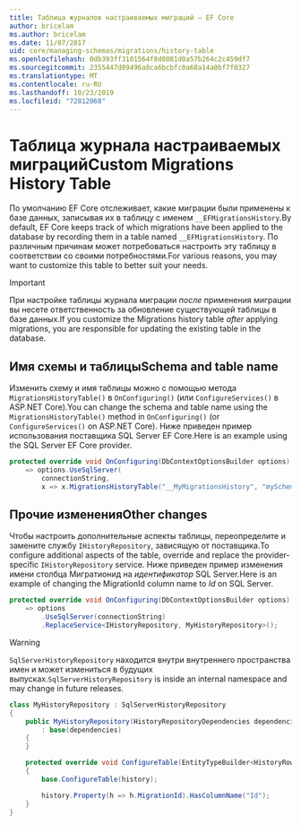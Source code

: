 ```yaml
---
title: Таблица журналов настраиваемых миграций — EF Core
author: bricelam
ms.author: bricelam
ms.date: 11/07/2017
uid: core/managing-schemas/migrations/history-table
ms.openlocfilehash: 0db393ff3101564f8d8081d0a57b264c2c459df7
ms.sourcegitcommit: 2355447d89496a8ca6bcbfc0a68a14a0bf7f0327
ms.translationtype: MT
ms.contentlocale: ru-RU
ms.lasthandoff: 10/23/2019
ms.locfileid: "72812068"
---
```

# <a name="custom-migrations-history-table"></a><span data-ttu-id="34063-102">Таблица журнала настраиваемых миграций</span><span class="sxs-lookup"><span data-stu-id="34063-102">Custom Migrations History Table</span></span>

<span data-ttu-id="34063-103">По умолчанию EF Core отслеживает, какие миграции были применены к базе данных, записывая их в таблицу с именем `__EFMigrationsHistory`.</span><span class="sxs-lookup"><span data-stu-id="34063-103">By default, EF Core keeps track of which migrations have been applied to the database by recording them in a table named `__EFMigrationsHistory`.</span></span> <span data-ttu-id="34063-104">По различным причинам может потребоваться настроить эту таблицу в соответствии со своими потребностями.</span><span class="sxs-lookup"><span data-stu-id="34063-104">For various reasons, you may want to customize this table to better suit your needs.</span></span>

> [!IMPORTANT]
> <span data-ttu-id="34063-105">При настройке таблицы журнала миграции *после* применения миграции вы несете ответственность за обновление существующей таблицы в базе данных.</span><span class="sxs-lookup"><span data-stu-id="34063-105">If you customize the Migrations history table *after* applying migrations, you are responsible for updating the existing table in the database.</span></span>

## <a name="schema-and-table-name"></a><span data-ttu-id="34063-106">Имя схемы и таблицы</span><span class="sxs-lookup"><span data-stu-id="34063-106">Schema and table name</span></span>

<span data-ttu-id="34063-107">Изменить схему и имя таблицы можно с помощью метода `MigrationsHistoryTable()` в `OnConfiguring()` (или `ConfigureServices()` в ASP.NET Core).</span><span class="sxs-lookup"><span data-stu-id="34063-107">You can change the schema and table name using the `MigrationsHistoryTable()` method in `OnConfiguring()` (or `ConfigureServices()` on ASP.NET Core).</span></span> <span data-ttu-id="34063-108">Ниже приведен пример использования поставщика SQL Server EF Core.</span><span class="sxs-lookup"><span data-stu-id="34063-108">Here is an example using the SQL Server EF Core provider.</span></span>

``` csharp
protected override void OnConfiguring(DbContextOptionsBuilder options)
    => options.UseSqlServer(
        connectionString,
        x => x.MigrationsHistoryTable("__MyMigrationsHistory", "mySchema"));
```

## <a name="other-changes"></a><span data-ttu-id="34063-109">Прочие изменения</span><span class="sxs-lookup"><span data-stu-id="34063-109">Other changes</span></span>

<span data-ttu-id="34063-110">Чтобы настроить дополнительные аспекты таблицы, переопределите и замените службу `IHistoryRepository`, зависящую от поставщика.</span><span class="sxs-lookup"><span data-stu-id="34063-110">To configure additional aspects of the table, override and replace the provider-specific `IHistoryRepository` service.</span></span> <span data-ttu-id="34063-111">Ниже приведен пример изменения имени столбца Мигратионид на *идентификатор* SQL Server.</span><span class="sxs-lookup"><span data-stu-id="34063-111">Here is an example of changing the MigrationId column name to *Id* on SQL Server.</span></span>

``` csharp
protected override void OnConfiguring(DbContextOptionsBuilder options)
    => options
        .UseSqlServer(connectionString)
        .ReplaceService<IHistoryRepository, MyHistoryRepository>();
```

> [!WARNING]
> <span data-ttu-id="34063-112">`SqlServerHistoryRepository` находится внутри внутреннего пространства имен и может измениться в будущих выпусках.</span><span class="sxs-lookup"><span data-stu-id="34063-112">`SqlServerHistoryRepository` is inside an internal namespace and may change in future releases.</span></span>

``` csharp
class MyHistoryRepository : SqlServerHistoryRepository
{
    public MyHistoryRepository(HistoryRepositoryDependencies dependencies)
        : base(dependencies)
    {
    }

    protected override void ConfigureTable(EntityTypeBuilder<HistoryRow> history)
    {
        base.ConfigureTable(history);

        history.Property(h => h.MigrationId).HasColumnName("Id");
    }
}
```
